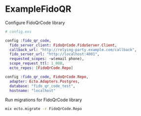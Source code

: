 # ExampleFidoQR

Configure FidoQrCode library
```elixir
# config.exs

config :fido_qr_code,
  fido_server_client: FidoQrCode.FidoServer.Client,
  callback_url: "http://relying-party.example.com/callback",
  fido_server_url: "http://localhost:4001",
  requested_scopes: ~w(email phone),
  scope_request_ttl: 1_000,
  ecto_repos: [FidoQrCode.Repo]

config :fido_qr_code, FidoQrCode.Repo,
  adapter: Ecto.Adapters.Postgres,
  database: "fido_qr_code_test",
  hostname: "localhost"
```

Run migrations for FidoQrCode library
```bash
mix ecto.migrate -r FidoQrCode.Repo
```
